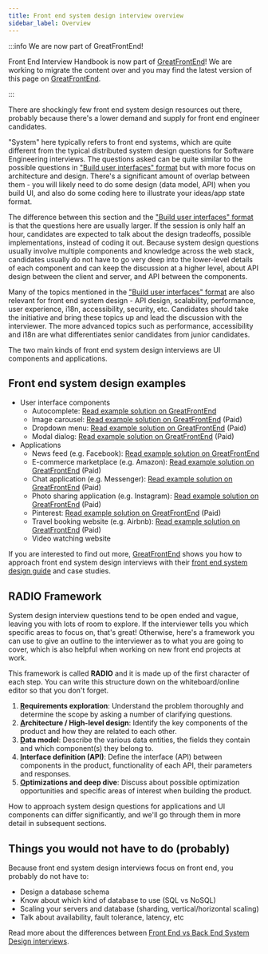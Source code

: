 ```yaml
---
title: Front end system design interview overview
sidebar_label: Overview
---
```


:::info We are now part of GreatFrontEnd!

Front End Interview Handbook is now part of [GreatFrontEnd](https://www.greatfrontend.com)! We are working to migrate the content over and you may find the latest version of this page on [GreatFrontEnd](https://www.greatfrontend.com/system-design).

:::

There are shockingly few front end system design resources out there, probably because there's a lower demand and supply for front end engineer candidates.

"System" here typically refers to front end systems, which are quite different from the typical distributed system design questions for Software Engineering interviews. The questions asked can be quite similar to the possible questions in ["Build user interfaces" format](./build-front-end-user-interfaces.md) but with more focus on architecture and design. There's a significant amount of overlap between them - you will likely need to do some design (data model, API) when you build UI, and also do some coding here to illustrate your ideas/app state format.

The difference between this section and the ["Build user interfaces" format](./build-front-end-user-interfaces.md) is that the questions here are usually larger. If the session is only half an hour, candidates are expected to talk about the design tradeoffs, possible implementations, instead of coding it out. Because system design questions usually involve multiple components and knowledge across the web stack, candidates usually do not have to go very deep into the lower-level details of each component and can keep the discussion at a higher level, about API design between the client and server, and API between the components.

Many of the topics mentioned in the ["Build user interfaces" format](./build-front-end-user-interfaces.md) are also relevant for front end system design - API design, scalability, performance, user experience, i18n, accessibility, security, etc. Candidates should take the initiative and bring these topics up and lead the discussion with the interviewer. The more advanced topics such as performance, accessibility and i18n are what differentiates senior candidates from junior candidates.

The two main kinds of front end system design interviews are UI components and applications.

## Front end system design examples

- User interface components
  - Autocomplete: [Read example solution on GreatFrontEnd](https://www.greatfrontend.com/questions/system-design/autocomplete)
  - Image carousel: [Read example solution on GreatFrontEnd](https://www.greatfrontend.com/questions/system-design/image-carousel) (Paid)
  - Dropdown menu: [Read example solution on GreatFrontEnd](https://www.greatfrontend.com/questions/system-design/dropdown-menu) (Paid)
  - Modal dialog: [Read example solution on GreatFrontEnd](https://www.greatfrontend.com/questions/system-design/modal-dialog) (Paid)
- Applications
  - News feed (e.g. Facebook): [Read example solution on GreatFrontEnd](https://www.greatfrontend.com/questions/system-design/news-feed-facebook)
  - E-commerce marketplace (e.g. Amazon): [Read example solution on GreatFrontEnd](https://www.greatfrontend.com/questions/system-design/e-commerce-amazon) (Paid)
  - Chat application (e.g. Messenger): [Read example solution on GreatFrontEnd](https://www.greatfrontend.com/questions/system-design/chat-application-messenger) (Paid)
  - Photo sharing application (e.g. Instagram): [Read example solution on GreatFrontEnd](https://www.greatfrontend.com/questions/system-design/photo-sharing-instagram) (Paid)
  - Pinterest: [Read example solution on GreatFrontEnd](https://www.greatfrontend.com/questions/system-design/pinterest) (Paid)
  - Travel booking website (e.g. Airbnb): [Read example solution on GreatFrontEnd](https://www.greatfrontend.com/questions/system-design/travel-booking-airbnb) (Paid)
  - Video watching website

If you are interested to find out more, [GreatFrontEnd](https://www.greatfrontend.com/) shows you how to approach front end system design interviews with their [front end system design guide](https://www.greatfrontend.com/system-design) and case studies. 

## RADIO Framework

System design interview questions tend to be open ended and vague, leaving you with lots of room to explore. If the interviewer tells you which specific areas to focus on, that's great! Otherwise, here's a framework you can use to give an outline to the interviewer as to what you are going to cover, which is also helpful when working on new front end projects at work.

This framework is called **RADIO** and it is made up of the first character of each step. You can write this structure down on the whiteboard/online editor so that you don't forget.

1. **<u>R</u>equirements exploration**: Understand the problem thoroughly and determine the scope by asking a number of clarifying questions.
1. **<u>A</u>rchitecture / High-level design**: Identify the key components of the product and how they are related to each other.
1. **<u>D</u>ata model**: Describe the various data entities, the fields they contain and which component(s) they belong to.
1. **<u>I</u>nterface definition (API)**: Define the interface (API) between components in the product, functionality of each API, their parameters and responses.
1. **<u>O</u>ptimizations and deep dive**: Discuss about possible optimization opportunities and specific areas of interest when building the product.

How to approach system design questions for applications and UI components can differ significantly, and we'll go through them in more detail in subsequent sections.

## Things you would not have to do (probably)

Because front end system design interviews focus on front end, you probably do not have to:

- Design a database schema
- Know about which kind of database to use (SQL vs NoSQL)
- Scaling your servers and database (sharding, vertical/horizontal scaling)
- Talk about availability, fault tolerance, latency, etc

Read more about the differences between [Front End vs Back End System Design interviews](/blog/front-end-vs-back-end-system-design-interviews/#differences).
